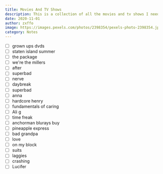```yaml
---
title: Movies And TV Shows
description: This is a collection of all the movies and tv shows I need to buy and all the movies and tv shows I have already bought
date: 2020-11-01
author: zxffo
image: https://images.pexels.com/photos/2398354/pexels-photo-2398354.jpeg?auto=compress&cs=tinysrgb&dpr=2&h=650&w=940
category: Notes
---
```


- [ ] grown ups dvds
- [ ] staten island summer
- [ ] the package
- [ ] we're the millers
- [ ] after
- [ ] superbad
- [ ] nerve
- [ ] daybreak
- [ ] superbad
- [ ] anna
- [ ] hardcore henry
- [ ] fundamentals of caring
- [ ] Ali g
- [ ] time freak
- [ ] anchorman blurays buy
- [ ] pineapple express
- [ ] bad grandpa
- [ ] love
- [ ] on my block
- [ ] suits
- [ ] laggies
- [ ] crashing
- [ ] Lucifer
